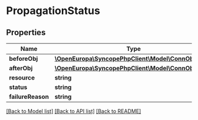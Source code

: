 # PropagationStatus

## Properties
Name | Type | Description | Notes
------------ | ------------- | ------------- | -------------
**beforeObj** | [**\OpenEuropa\SyncopePhpClient\Model\ConnObjectTO**](ConnObjectTO.md) |  | [optional] 
**afterObj** | [**\OpenEuropa\SyncopePhpClient\Model\ConnObjectTO**](ConnObjectTO.md) |  | [optional] 
**resource** | **string** |  | [optional] 
**status** | **string** |  | [optional] 
**failureReason** | **string** |  | [optional] 

[[Back to Model list]](../README.md#documentation-for-models) [[Back to API list]](../README.md#documentation-for-api-endpoints) [[Back to README]](../README.md)


